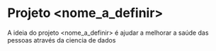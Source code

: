 # Projeto <nome_a_definir>

A ideia do projeto <nome_a_definir> é ajudar a melhorar a saúde das pessoas através da ciencia de dados
